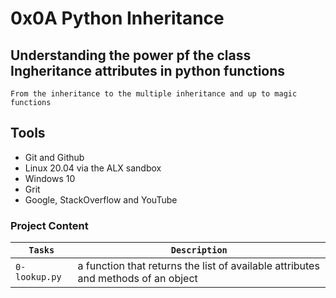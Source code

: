 # 0x0A Python Inheritance

## Understanding the power pf the class Ingheritance attributes in python functions

`From the inheritance to the multiple inheritance and up to magic functions`

## Tools 

* Git and Github
* Linux 20.04 via the ALX sandbox
* Windows 10
* Grit
* Google, StackOverflow and YouTube

### Project Content

| `Tasks` | `Description` |
| ------- | ------------- |
| `0-lookup.py` | a function that returns the list of available attributes and methods of an object |
